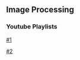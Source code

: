## Image Processing

### Youtube Playlists

[#1](https://www.youtube.com/playlist?list=PLyED3W677ALNv8Htn0f9Xh-AHe1aZPftv)

[#2](https://www.youtube.com/playlist?list=PLZ9qNFMHZ-A79y1StvUUqgyL-O0fZh2rs)